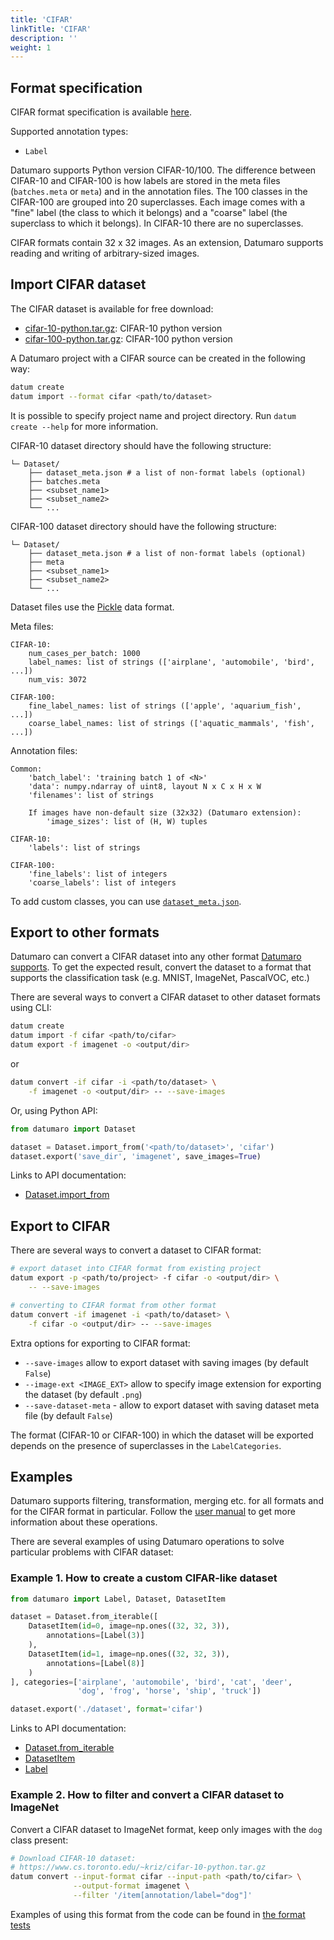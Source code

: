 ```yaml
---
title: 'CIFAR'
linkTitle: 'CIFAR'
description: ''
weight: 1
---
```


## Format specification

CIFAR format specification is available [here](https://www.cs.toronto.edu/~kriz/cifar.html).

Supported annotation types:
- `Label`

Datumaro supports Python version CIFAR-10/100.
The difference between CIFAR-10 and CIFAR-100 is how labels are stored
in the meta files (`batches.meta` or `meta`) and in the annotation files.
The 100 classes in the CIFAR-100 are grouped into 20 superclasses. Each image
comes with a "fine" label (the class to which it belongs) and a "coarse" label
(the superclass to which it belongs). In CIFAR-10 there are no superclasses.

CIFAR formats contain 32 x 32 images. As an extension, Datumaro supports
reading and writing of arbitrary-sized images.

## Import CIFAR dataset

The CIFAR dataset is available for free download:

- [cifar-10-python.tar.gz](https://www.cs.toronto.edu/~kriz/cifar-10-python.tar.gz):
  CIFAR-10 python version
- [cifar-100-python.tar.gz](https://www.cs.toronto.edu/~kriz/cifar-100-python.tar.gz):
  CIFAR-100 python version

A Datumaro project with a CIFAR source can be created in the following way:

``` bash
datum create
datum import --format cifar <path/to/dataset>
```

It is possible to specify project name and project directory. Run
`datum create --help` for more information.

CIFAR-10 dataset directory should have the following structure:

<!--lint disable fenced-code-flag-->
```
└─ Dataset/
    ├── dataset_meta.json # a list of non-format labels (optional)
    ├── batches.meta
    ├── <subset_name1>
    ├── <subset_name2>
    └── ...
```

CIFAR-100 dataset directory should have the following structure:

<!--lint disable fenced-code-flag-->
```
└─ Dataset/
    ├── dataset_meta.json # a list of non-format labels (optional)
    ├── meta
    ├── <subset_name1>
    ├── <subset_name2>
    └── ...
```

Dataset files use the [Pickle](https://docs.python.org/3/library/pickle.html)
data format.

Meta files:

<!--lint disable fenced-code-flag-->
```
CIFAR-10:
    num_cases_per_batch: 1000
    label_names: list of strings (['airplane', 'automobile', 'bird', ...])
    num_vis: 3072

CIFAR-100:
    fine_label_names: list of strings (['apple', 'aquarium_fish', ...])
    coarse_label_names: list of strings (['aquatic_mammals', 'fish', ...])
```

Annotation files:

<!--lint disable fenced-code-flag-->
```
Common:
    'batch_label': 'training batch 1 of <N>'
    'data': numpy.ndarray of uint8, layout N x C x H x W
    'filenames': list of strings

    If images have non-default size (32x32) (Datumaro extension):
        'image_sizes': list of (H, W) tuples

CIFAR-10:
    'labels': list of strings

CIFAR-100:
    'fine_labels': list of integers
    'coarse_labels': list of integers
```

To add custom classes, you can use [`dataset_meta.json`](/docs/user-manual/supported_formats/#dataset-meta-file).

## Export to other formats

Datumaro can convert a CIFAR dataset into any other format [Datumaro supports](/docs/user-manual/supported_formats).
To get the expected result, convert the dataset to a format
that supports the classification task (e.g. MNIST, ImageNet, PascalVOC, etc.)

There are several ways to convert a CIFAR dataset to other dataset
formats using CLI:

``` bash
datum create
datum import -f cifar <path/to/cifar>
datum export -f imagenet -o <output/dir>
```
or
``` bash
datum convert -if cifar -i <path/to/dataset> \
    -f imagenet -o <output/dir> -- --save-images
```

Or, using Python API:

```python
from datumaro import Dataset

dataset = Dataset.import_from('<path/to/dataset>', 'cifar')
dataset.export('save_dir', 'imagenet', save_images=True)
```

Links to API documentation:
- [Dataset.import_from]

## Export to CIFAR

There are several ways to convert a dataset to CIFAR format:

``` bash
# export dataset into CIFAR format from existing project
datum export -p <path/to/project> -f cifar -o <output/dir> \
    -- --save-images
```
``` bash
# converting to CIFAR format from other format
datum convert -if imagenet -i <path/to/dataset> \
    -f cifar -o <output/dir> -- --save-images
```

Extra options for exporting to CIFAR format:

- `--save-images` allow to export dataset with saving images
  (by default `False`)
- `--image-ext <IMAGE_EXT>` allow to specify image extension
  for exporting the dataset (by default `.png`)
- `--save-dataset-meta` - allow to export dataset with saving dataset meta
  file (by default `False`)

The format (CIFAR-10 or CIFAR-100) in which the dataset will be
exported depends on the presence of superclasses in the `LabelCategories`.

## Examples

Datumaro supports filtering, transformation, merging etc. for all formats
and for the CIFAR format in particular. Follow the [user manual](/docs/user-manual)
to get more information about these operations.

There are several examples of using Datumaro operations to solve
particular problems with CIFAR dataset:

### Example 1. How to create a custom CIFAR-like dataset

```python
from datumaro import Label, Dataset, DatasetItem

dataset = Dataset.from_iterable([
    DatasetItem(id=0, image=np.ones((32, 32, 3)),
        annotations=[Label(3)]
    ),
    DatasetItem(id=1, image=np.ones((32, 32, 3)),
        annotations=[Label(8)]
    )
], categories=['airplane', 'automobile', 'bird', 'cat', 'deer',
               'dog', 'frog', 'horse', 'ship', 'truck'])

dataset.export('./dataset', format='cifar')
```

Links to API documentation:
- [Dataset.from_iterable]
- [DatasetItem]
- [Label]

### Example 2. How to filter and convert a CIFAR dataset to ImageNet

Convert a CIFAR dataset to ImageNet format, keep only images with the
`dog` class present:

``` bash
# Download CIFAR-10 dataset:
# https://www.cs.toronto.edu/~kriz/cifar-10-python.tar.gz
datum convert --input-format cifar --input-path <path/to/cifar> \
              --output-format imagenet \
              --filter '/item[annotation/label="dog"]'
```

Examples of using this format from the code can be found in
[the format tests](https://github.com/openvinotoolkit/datumaro/blob/develop/tests/test_cifar_format.py)

[Dataset.import_from]: /api/api/components/components/datumaro.components.dataset.html#datumaro.components.dataset.Dataset.import_from
[Dataset.from_iterable]: /api/api/components/components/datumaro.components.dataset.html#datumaro.components.dataset.Dataset.from_iterable
[DatasetItem]: /api/api/components/components/datumaro.components.extractor.html#datumaro.components.extractor.DatasetItem
[Label]: /api/api/components/components/datumaro.components.annotation.html#datumaro.components.annotation.Label
